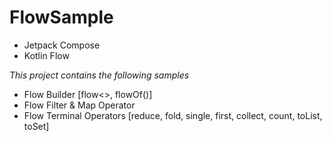 # FlowSample
- Jetpack Compose
- Kotlin Flow

*This project contains the following samples*
- Flow Builder [flow<>, flowOf()]
- Flow Filter & Map Operator
- Flow Terminal Operators [reduce, fold, single, first, collect, count, toList, toSet]
  
